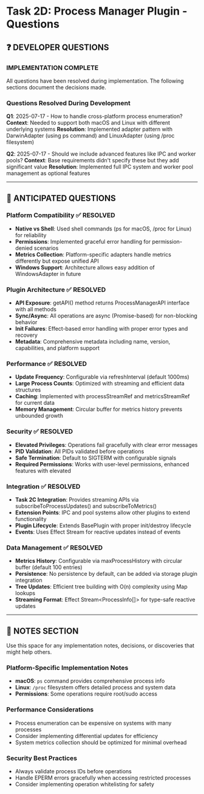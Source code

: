 # Task 2D: Process Manager Plugin - Questions

## **❓ DEVELOPER QUESTIONS**

### **IMPLEMENTATION COMPLETE**
All questions have been resolved during implementation. The following sections document the decisions made.

### **Questions Resolved During Development**

**Q1**: 2025-07-17 - How to handle cross-platform process enumeration?
**Context**: Needed to support both macOS and Linux with different underlying systems
**Resolution**: Implemented adapter pattern with DarwinAdapter (using ps command) and LinuxAdapter (using /proc filesystem)

**Q2**: 2025-07-17 - Should we include advanced features like IPC and worker pools?
**Context**: Base requirements didn't specify these but they add significant value
**Resolution**: Implemented full IPC system and worker pool management as optional features

---

## **🤔 ANTICIPATED QUESTIONS**

### **Platform Compatibility** ✅ RESOLVED
- **Native vs Shell**: Used shell commands (ps for macOS, /proc for Linux) for reliability
- **Permissions**: Implemented graceful error handling for permission-denied scenarios
- **Metrics Collection**: Platform-specific adapters handle metrics differently but expose unified API
- **Windows Support**: Architecture allows easy addition of WindowsAdapter in future

### **Plugin Architecture** ✅ RESOLVED
- **API Exposure**: getAPI() method returns ProcessManagerAPI interface with all methods
- **Sync/Async**: All operations are async (Promise-based) for non-blocking behavior
- **Init Failures**: Effect-based error handling with proper error types and recovery
- **Metadata**: Comprehensive metadata including name, version, capabilities, and platform support

### **Performance** ✅ RESOLVED
- **Update Frequency**: Configurable via refreshInterval (default 1000ms)
- **Large Process Counts**: Optimized with streaming and efficient data structures
- **Caching**: Implemented with processStreamRef and metricsStreamRef for current data
- **Memory Management**: Circular buffer for metrics history prevents unbounded growth

### **Security** ✅ RESOLVED
- **Elevated Privileges**: Operations fail gracefully with clear error messages
- **PID Validation**: All PIDs validated before operations
- **Safe Termination**: Default to SIGTERM with configurable signals
- **Required Permissions**: Works with user-level permissions, enhanced features with elevated

### **Integration** ✅ RESOLVED
- **Task 2C Integration**: Provides streaming APIs via subscribeToProcessUpdates() and subscribeToMetrics()
- **Extension Points**: IPC and pool systems allow other plugins to extend functionality
- **Plugin Lifecycle**: Extends BasePlugin with proper init/destroy lifecycle
- **Events**: Uses Effect Stream for reactive updates instead of events

### **Data Management** ✅ RESOLVED
- **Metrics History**: Configurable via maxProcessHistory with circular buffer (default 100 entries)
- **Persistence**: No persistence by default, can be added via storage plugin integration
- **Tree Updates**: Efficient tree building with O(n) complexity using Map lookups
- **Streaming Format**: Effect Stream<ProcessInfo[]> for type-safe reactive updates

---

## **📝 NOTES SECTION**

Use this space for any implementation notes, decisions, or discoveries that might help others.

### **Platform-Specific Implementation Notes**
- **macOS**: `ps` command provides comprehensive process info
- **Linux**: `/proc` filesystem offers detailed process and system data
- **Permissions**: Some operations require root/sudo access

### **Performance Considerations**
- Process enumeration can be expensive on systems with many processes
- Consider implementing differential updates for efficiency
- System metrics collection should be optimized for minimal overhead

### **Security Best Practices**
- Always validate process IDs before operations
- Handle EPERM errors gracefully when accessing restricted processes
- Consider implementing operation whitelisting for safety